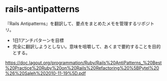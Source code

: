 # rails-antipatterns

『Rails Antipatterns』を翻訳して、要点をまとめたメモを管理するリポジトリ。
 - 1日1アンチパターンを目標
 - 完全に翻訳しようとしない。意味を咀嚼して、あくまで要約することを目的とする。

https://doc.lagout.org/programmation/Ruby/Rails%20AntiPatterns_%20Best%20Practice%20Ruby%20on%20Rails%20Refactoring%20%5BPytel%20%26%20Saleh%202010-11-19%5D.pdf
